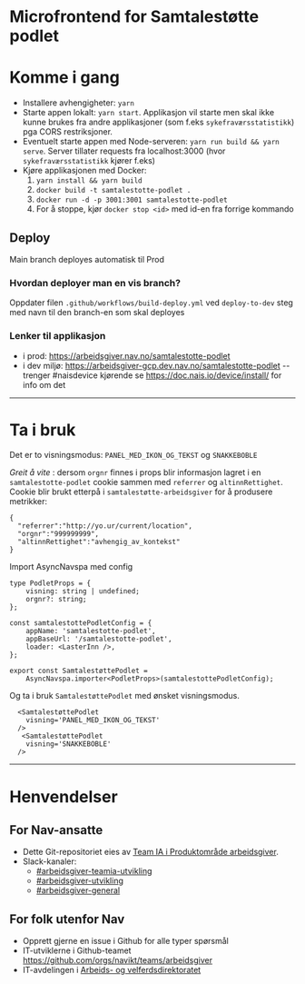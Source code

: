 # Microfrontend for Samtalestøtte podlet

# Komme i gang

- Installere avhengigheter: `yarn`
- Starte appen lokalt:  `yarn start`. Applikasjon vil starte men skal ikke kunne brukes fra andre applikasjoner (som f.eks `sykefraværsstatistikk`) pga CORS restriksjoner. 
- Eventuelt starte appen med Node-serveren: `yarn run build && yarn serve`. Server tillater requests fra localhost:3000 (hvor `sykefraværsstatistikk` kjører f.eks)
- Kjøre applikasjonen med Docker:
    1. `yarn install && yarn build`
    2. `docker build -t samtalestotte-podlet .`
    3. `docker run -d -p 3001:3001 samtalestotte-podlet`
    4. For å stoppe, kjør `docker stop <id>` med id-en fra forrige kommando

## Deploy

Main branch deployes automatisk til Prod

### Hvordan deployer man en vis branch?

Oppdater filen `.github/workflows/build-deploy.yml` ved `deploy-to-dev` steg med navn til den branch-en som skal deployes


### Lenker til applikasjon

- i prod: https://arbeidsgiver.nav.no/samtalestotte-podlet
- i dev miljø: https://arbeidsgiver-gcp.dev.nav.no/samtalestotte-podlet --trenger #naisdevice kjørende se https://doc.nais.io/device/install/ for info om det

---

# Ta i bruk
Det er to visningsmodus: `PANEL_MED_IKON_OG_TEKST` og `SNAKKEBOBLE`

_Greit å vite_ : dersom `orgnr` finnes i props blir informasjon lagret i en `samtalestotte-podlet` cookie sammen med `referrer` og `altinnRettighet`. 
Cookie blir brukt etterpå i `samtalestøtte-arbeidsgiver` for å produsere metrikker: 
```
{
  "referrer":"http://yo.ur/current/location",
  "orgnr":"999999999",
  "altinnRettighet":"avhengig_av_kontekst"
}
```

Import AsyncNavspa med config

```
type PodletProps = {
    visning: string | undefined;
    orgnr?: string;
};

const samtalestottePodletConfig = {
    appName: 'samtalestotte-podlet',
    appBaseUrl: '/samtalestotte-podlet',
    loader: <LasterInn />,
};

export const SamtalestøttePodlet =
    AsyncNavspa.importer<PodletProps>(samtalestottePodletConfig);

```

Og ta i bruk `SamtalestøttePodlet` med ønsket visningsmodus. 

```
  <SamtalestøttePodlet
    visning='PANEL_MED_IKON_OG_TEKST'
  />
   <SamtalestøttePodlet
    visning='SNAKKEBOBLE'
  />
```


---

# Henvendelser

## For Nav-ansatte
* Dette Git-repositoriet eies av [Team IA i Produktområde arbeidsgiver](https://navno.sharepoint.com/sites/intranett-prosjekter-og-utvikling/SitePages/Produktomr%C3%A5de-arbeidsgiver.aspx).
* Slack-kanaler:
    * [#arbeidsgiver-teamia-utvikling](https://nav-it.slack.com/archives/C016KJA7CFK)
    * [#arbeidsgiver-utvikling](https://nav-it.slack.com/archives/CD4MES6BB)
    * [#arbeidsgiver-general](https://nav-it.slack.com/archives/CCM649PDH)

## For folk utenfor Nav
* Opprett gjerne en issue i Github for alle typer spørsmål
* IT-utviklerne i Github-teamet https://github.com/orgs/navikt/teams/arbeidsgiver
* IT-avdelingen i [Arbeids- og velferdsdirektoratet](https://www.nav.no/no/NAV+og+samfunn/Kontakt+NAV/Relatert+informasjon/arbeids-og-velferdsdirektoratet-kontorinformasjon)
